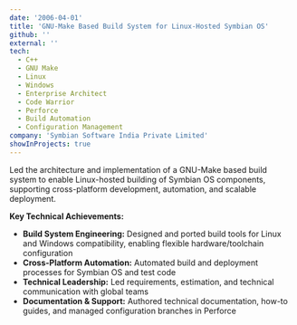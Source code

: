 ```yaml
---
date: '2006-04-01'
title: 'GNU-Make Based Build System for Linux-Hosted Symbian OS'
github: ''
external: ''
tech:
  - C++
  - GNU Make
  - Linux
  - Windows
  - Enterprise Architect
  - Code Warrior
  - Perforce
  - Build Automation
  - Configuration Management
company: 'Symbian Software India Private Limited'
showInProjects: true
---
```


Led the architecture and implementation of a GNU-Make based build system to enable Linux-hosted building of Symbian OS components, supporting cross-platform development, automation, and scalable deployment.

**Key Technical Achievements:**

- **Build System Engineering:** Designed and ported build tools for Linux and Windows compatibility, enabling flexible hardware/toolchain configuration
- **Cross-Platform Automation:** Automated build and deployment processes for Symbian OS and test code
- **Technical Leadership:** Led requirements, estimation, and technical communication with global teams
- **Documentation & Support:** Authored technical documentation, how-to guides, and managed configuration branches in Perforce

